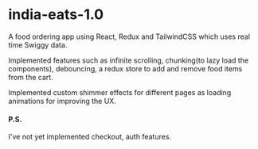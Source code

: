 # india-eats-1.0
A food ordering app using React, Redux and TailwindCSS which uses real time Swiggy data.

Implemented features such as infinite scrolling, chunking(to lazy load the components), debouncing, a redux store to add and remove food items from the cart.

Implemented custom shimmer effects for different pages as loading animations for improving the UX.

#### P.S.
I've not yet implemented checkout, auth features.


